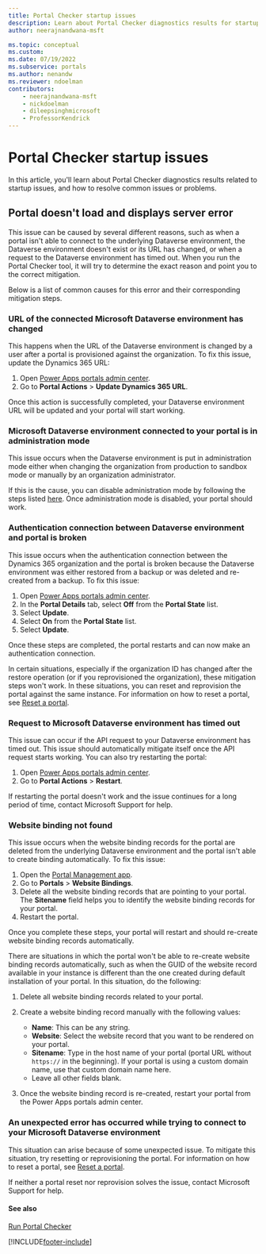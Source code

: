 ```yaml
---
title: Portal Checker startup issues
description: Learn about Portal Checker diagnostics results for startup issues.
author: neerajnandwana-msft

ms.topic: conceptual
ms.custom: 
ms.date: 07/19/2022
ms.subservice: portals
ms.author: nenandw
ms.reviewer: ndoelman
contributors:
    - neerajnandwana-msft
    - nickdoelman
    - dileepsinghmicrosoft
    - ProfessorKendrick
---
```


# Portal Checker startup issues

In this article, you'll learn about Portal Checker diagnostics results related to startup issues, and how to resolve common issues or problems.

## Portal doesn't load and displays server error

This issue can be caused by several different reasons, such as when a portal isn't able to connect to the underlying Dataverse environment, the Dataverse environment doesn't exist or its URL has changed, or when a request to the Dataverse environment has timed out. When you run the Portal Checker tool, it will try to determine the exact reason and point you to the correct mitigation. 

Below is a list of common causes for this error and their corresponding mitigation steps.

### URL of the connected Microsoft Dataverse environment has changed 

This happens when the URL of the Dataverse environment is changed by a user after a portal is provisioned against the organization. To fix this issue, update the Dynamics 365 URL:

1. Open [Power Apps portals admin center](admin-overview.md).
1. Go to **Portal Actions** > **Update Dynamics 365 URL**. 

Once this action is successfully completed, your Dataverse environment URL will be updated and your portal will start working.

### Microsoft Dataverse environment connected to your portal is in administration mode

This issue occurs when the Dataverse environment is put in administration mode either when changing the organization from production to sandbox mode or manually by an organization administrator.



<!-- It's better to name the page or section that you're linking to, rather than saying "here," but it isn't clear which steps on the page the reader should be looking at. I don't see any steps under "Administration mode." -->


If this is the cause, you can disable administration mode by following the steps listed [here](/dynamics365/admin/manage-sandbox-instances#administration-mode). Once administration mode is disabled, your portal should work.

### Authentication connection between Dataverse environment and portal is broken

This issue occurs when the authentication connection between the Dynamics 365 organization and the portal is broken because the Dataverse environment was either restored from a backup or was deleted and re-created from a backup. To fix this issue:

1. Open [Power Apps portals admin center](admin-overview.md).
1. In the **Portal Details** tab, select **Off** from the **Portal State** list.
1. Select **Update**.
1. Select **On** from the **Portal State** list.
1. Select **Update**. 

Once these steps are completed, the portal restarts and can now make an authentication connection.

In certain situations, especially if the organization ID has changed after the restore operation (or if you reprovisioned the organization), these mitigation steps won't work. In these situations, you can reset and reprovision the portal against the same instance. For information on how to reset a portal, see [Reset a portal](reset-portal.md).

### Request to Microsoft Dataverse environment has timed out

This issue can occur if the API request to your Dataverse environment has timed out. This issue should automatically mitigate itself once the API request starts working. You can also try restarting the portal:

1. Open [Power Apps portals admin center](admin-overview.md).
1. Go to **Portal Actions** > **Restart**.

If restarting the portal doesn't work and the issue continues for a long period of time, contact Microsoft Support for help.

### Website binding not found

This issue occurs when the website binding records for the portal are deleted from the underlying Dataverse environment and the portal isn't able to create binding automatically. To fix this issue:

1. Open the [Portal Management app](../configure/configure-portal.md).
1. Go to **Portals** > **Website Bindings**.
1. Delete all the website binding records that are pointing to your portal. The **Sitename** field helps you to identify the website binding records for your portal.
1. Restart the portal.

Once you complete these steps, your portal will restart and should re-create website binding records automatically.

There are situations in which the portal won't be able to re-create website binding records automatically, such as when the GUID of the website record available in your instance is different than the one created during default installation of your portal. In this situation, do the following:

1. Delete all website binding records related to your portal.
1. Create a website binding record manually with the following values:

      - **Name**: This can be any string.
      - **Website**: Select the website record that you want to be rendered on your portal.
      - **Sitename**: Type in the host name of your portal (portal URL without `https://` in the beginning). If your portal is using a custom domain name, use that custom domain name here.
      - Leave all other fields blank.
1. Once the website binding record is re-created, restart your portal from the Power Apps portals admin center.

### An unexpected error has occurred while trying to connect to your Microsoft Dataverse environment

This situation can arise because of some unexpected issue. To mitigate this situation, try resetting or reprovisioning the portal. For information on how to reset a portal, see [Reset a portal](reset-portal.md).

If neither a portal reset nor reprovision solves the issue, contact Microsoft Support for help.

#### See also

[Run Portal Checker](portal-checker.md)


[!INCLUDE[footer-include](../../../includes/footer-banner.md)]
